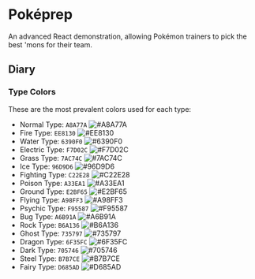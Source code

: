 # Poképrep

An advanced React demonstration, allowing Pokémon trainers to pick the best
'mons for their team.

## Diary

### Type Colors

These are the most prevalent colors used for each type:

* Normal Type: `A8A77A` ![#A8A77A](https://placehold.it/15/A8A77A/000000?text=+)
* Fire Type: `EE8130` ![#EE8130](https://placehold.it/15/EE8130/000000?text=+)
* Water Type: `6390F0` ![#6390F0](https://placehold.it/15/6390F0/000000?text=+)
* Electric Type: `F7D02C` ![#F7D02C](https://placehold.it/15/F7D02C/000000?text=+)
* Grass Type: `7AC74C` ![#7AC74C](https://placehold.it/15/7AC74C/000000?text=+)
* Ice Type: `96D9D6` ![#96D9D6](https://placehold.it/15/96D9D6/000000?text=+)
* Fighting Type: `C22E28` ![#C22E28](https://placehold.it/15/C22E28/000000?text=+)
* Poison Type: `A33EA1` ![#A33EA1](https://placehold.it/15/A33EA1/000000?text=+)
* Ground Type: `E2BF65` ![#E2BF65](https://placehold.it/15/E2BF65/000000?text=+)
* Flying Type: `A98FF3` ![#A98FF3](https://placehold.it/15/A98FF3/000000?text=+)
* Psychic Type: `F95587` ![#F95587](https://placehold.it/15/F95587/000000?text=+)
* Bug Type: `A6B91A` ![#A6B91A](https://placehold.it/15/A6B91A/000000?text=+)
* Rock Type: `B6A136` ![#B6A136](https://placehold.it/15/B6A136/000000?text=+)
* Ghost Type: `735797` ![#735797](https://placehold.it/15/735797/000000?text=+)
* Dragon Type: `6F35FC` ![#6F35FC](https://placehold.it/15/6F35FC/000000?text=+)
* Dark Type: `705746` ![#705746](https://placehold.it/15/705746/000000?text=+)
* Steel Type: `B7B7CE` ![#B7B7CE](https://placehold.it/15/B7B7CE/000000?text=+)
* Fairy Type: `D685AD` ![#D685AD](https://placehold.it/15/D685AD/000000?text=+)

